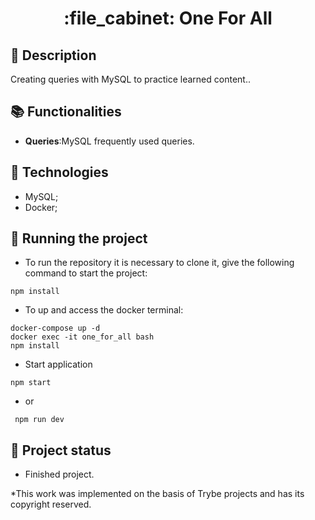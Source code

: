 <h1 align="center">:file_cabinet: One For All</h1>

## :memo: Description
Creating queries with MySQL to practice learned content..

## :books: Functionalities
* <b>Queries</b>:MySQL frequently used queries.

## :wrench: Technologies
* MySQL;
* Docker;


## :rocket: Running the project
* To run the repository it is necessary to clone it, give the following command to start the project:
```
npm install
```
* To up and access the docker terminal:
```
docker-compose up -d
docker exec -it one_for_all bash
npm install
```
* Start application

```
npm start
```
* or
```
 npm run dev
```

## :dart: Project status
*  Finished project.

*This work was implemented on the basis of Trybe projects and has its copyright reserved.
